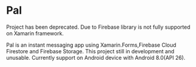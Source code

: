 # Pal

Project has been deprecated.
Due to Firebase library is not fully supported on Xamarin framework.

Pal is an instant messaging app using Xamarin.Forms,Firebase Cloud Firestore and Firebase Storage.
This project still in development and unusable.
Currently support on Android device with Android 8.0(API 26).


